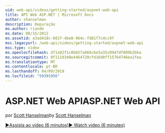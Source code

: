 ```yaml
---
uid: web-api/videos/getting-started/aspnet-web-api
title: API Web ASP.NET | Microsoft Docs
author: shanselman
description: Depuração
ms.author: riande
ms.date: 08/15/2012
ms.assetid: a3ad418c-601f-4be8-964c-fd81f7c4cc9f
msc.legacyurl: /web-api/videos/getting-started/aspnet-web-api
msc.type: video
ms.openlocfilehash: d71a92f1c8b027a966cbe5a35c0947df009b2bba
ms.sourcegitcommit: 0f1119340e4464720cfd16d0ff15764746ea1fea
ms.translationtype: MT
ms.contentlocale: pt-BR
ms.lasthandoff: 04/09/2019
ms.locfileid: "59391956"
---
```

# <a name="aspnet-web-api"></a><span data-ttu-id="3cb03-103">ASP.NET Web API</span><span class="sxs-lookup"><span data-stu-id="3cb03-103">ASP.NET Web API</span></span>

<span data-ttu-id="3cb03-104">por [Scott Hanselman](https://github.com/shanselman)</span><span class="sxs-lookup"><span data-stu-id="3cb03-104">by [Scott Hanselman](https://github.com/shanselman)</span></span>

[<span data-ttu-id="3cb03-105">&#9654;Assista ao vídeo (6 minutos)</span><span class="sxs-lookup"><span data-stu-id="3cb03-105">&#9654; Watch video (6 minutes)</span></span>](https://channel9.msdn.com/Blogs/ASP-NET-Site-Videos/aspnet-web-api)
